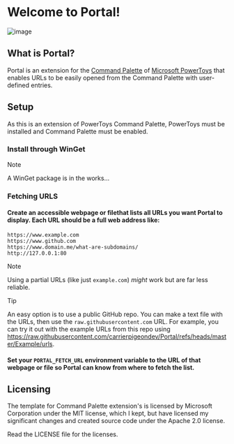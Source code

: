 # Welcome to Portal!
![image](https://github.com/user-attachments/assets/52885f22-8399-469c-8c2b-ea90eeebc1f6)




## What is Portal?
Portal is an extension for the [Command Palette](https://learn.microsoft.com/en-us/windows/powertoys/command-palette/overview) of [Microsoft PowerToys](https://learn.microsoft.com/en-us/windows/powertoys/) that enables URLs to be easily opened from the Command Palette with user-defined entries.

## Setup
As this is an extension of PowerToys Command Palette, PowerToys must be installed and Command Palette must be enabled.

### Install through WinGet
> [!NOTE]
> A WinGet package is in the works...

### Fetching URLS
#### Create an accessible webpage or filethat lists all URLs you want Portal to display. Each URL should be a full web address like:
```
https://www.example.com
https://www.github.com
https://www.domain.me/what-are-subdomains/
http://127.0.0.1:80
```
> [!NOTE]
> Using a partial URLs (like just `example.com`) *might* work but are far less reliable.

> [!TIP]
> An easy option is to use a public GitHub repo. You can make a text file with the URLs, then use the `raw.githubusercontent.com` URL. For example, you can try it out with the example URLs from this repo using https://raw.githubusercontent.com/carrierpigeondev/Portal/refs/heads/master/Example/urls.
#### Set your `PORTAL_FETCH_URL` environment variable to the URL of that webpage or file so Portal can know from where to fetch the list.

## Licensing
The template for Command Palette extension's is licensed by Microsoft Corporation under the MIT license, which I kept, but have licensed my significant changes and created source code under the Apache 2.0 license.

Read the LICENSE file for the licenses.
